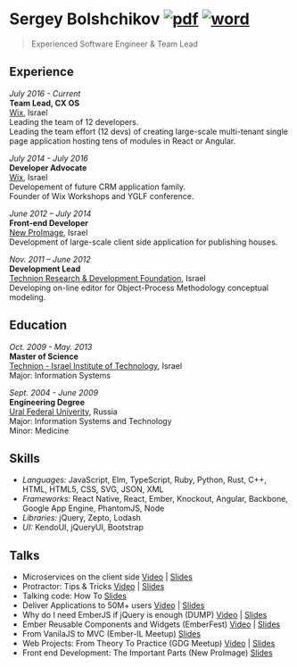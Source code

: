 # Sergey Bolshchikov [![pdf](http://icons.iconarchive.com/icons/treetog/i/24/PDF-icon.png)](https://github.com/bolshchikov/cv/raw/master/bolshchikov.pdf) [![word](http://icons.iconarchive.com/icons/dakirby309/simply-styled/24/Microsoft-Word-2013-icon.png)](https://github.com/bolshchikov/cv/blob/master/bolshchikov.docx?raw=true)
> Experienced Software Engineer & Team Lead

## Experience

*July 2016 - Current*  
**Team Lead, CX OS**  
[Wix](http://wix.com), Israel  
Leading the team of 12 developers.  
Leading the team effort (12 devs) of creating large-scale multi-tenant single page application hosting tens of modules in React or Angular.


*July 2014 - July 2016*  
**Developer Advocate**  
[Wix](http://wix.com), Israel  
Developement of future CRM application family.   
Founder of Wix Workshops and YGLF conference.


*June 2012 – July 2014*  
**Front-end Developer**  
[New ProImage](http://www.new-proimage.com/), Israel    
Development of large-scale client side application for publishing houses.  


*Nov. 2011 – June 2012*  
**Development Lead**  
[Technion Research & Development Foundation](http://www.trdf.co.il/eng/), Israel  
Developing on-line editor for Object-Process Methodology conceptual modeling.  


## Education
*Oct. 2009 - May. 2013*  
**Master of Science**   
[Technion - Israel Institute of Technology](http://www1.technion.ac.il/en), Israel   
Major: Information Systems  

*Sept. 2004 - June 2009*  
**Engineering Degree**  
[Ural Federal Univerity](http://urfu.ru/en/home/), Russia  
Major: Information Systems and Technology  
Minor: Medicine  

## Skills
* *Languages:* JavaScript, Elm, TypeScript, Ruby, Python, Rust, C++, HTML, HTML5, CSS, SVG, JSON, XML
* *Frameworks:* React Native, React, Ember, Knockout, Angular, Backbone, Google App Engine, PhantomJS, Node
* *Libraries:* jQuery, Zepto, Lodash
* *UI:* KendoUI, jQueryUI, Bootstrap

## Talks
* Microservices on the client side [Video](https://www.youtube.com/watch?v=LQ__LKsVD3o) | [Slides](https://www.slideshare.net/bolshchikov/microservices-on-the-client-side)
* Protractor: Tips & Tricks [Video](https://www.youtube.com/watch?v=eXbonBPeros) | [Slides](http://www.slideshare.net/bolshchikov/protractor-tips-tricks)
* Talking code: How To [Slides](http://www.slideshare.net/bolshchikov/talking-code-how-to)
* Deliver Applications to 50M+ users [Video](https://www.youtube.com/watch?v=e--5_V0hm3A) | [Slides](http://www.slideshare.net/bolshchikov/values-culture-of-continuous-deliver)
* Why do I need EmberJS if jQuery is enough (DUMP) [Video](http://vimeo.com/90836496) | [Slides](http://www.slideshare.net/bolshchikov/emberjs-32303975)
* Ember Reusable Components and Widgets (EmberFest) [Video](http://www.infoq.com/presentations/ember-view-handlebars-ui) | [Slides](http://www.slideshare.net/bolshchikov/ember-fest-reusable-components-and-widgets)
* From VanilaJS to MVC (Ember-IL Meetup) [Slides](https://docs.google.com/presentation/d/1zcHwOS8LUIEUi56oFE85lECP0mr0mOLbe2QeYKL-I2w/edit?usp=sharing)
* Web Projects: From Theory To Practice (GDG Meetup) [Video](https://www.youtube.com/watch?v=zfuIMYYDbac&feature=youtu.be) | [Slides](http://www.slideshare.net/bolshchikov/copy-of-lecture-2-from-theory-to-practice)
* Front end Development: The Important Parts (New ProImage) [Slides](http://www.slideshare.net/bolshchikov/frothe-important-parts)
